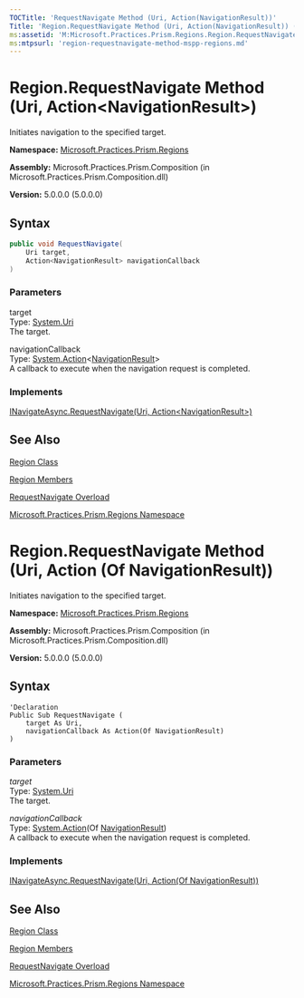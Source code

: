 ```yaml
---
TOCTitle: 'RequestNavigate Method (Uri, Action(NavigationResult))'
Title: 'Region.RequestNavigate Method (Uri, Action(NavigationResult)) (Microsoft.Practices.Prism.Regions)'
ms:assetid: 'M:Microsoft.Practices.Prism.Regions.Region.RequestNavigate(System.Uri,System.Action{Microsoft.Practices.Prism.Regions.NavigationResult})'
ms:mtpsurl: 'region-requestnavigate-method-mspp-regions.md'
---
```



# Region.RequestNavigate Method (Uri, Action&lt;NavigationResult&gt;)

Initiates navigation to the specified target.

**Namespace:** [Microsoft.Practices.Prism.Regions](/patterns-practices/reference/mspp-regions-namespace)

**Assembly:** Microsoft.Practices.Prism.Composition (in Microsoft.Practices.Prism.Composition.dll)

**Version:** 5.0.0.0 (5.0.0.0)

## Syntax
```C#
public void RequestNavigate(
	Uri target,
	Action<NavigationResult> navigationCallback
)
```

### Parameters

target  
Type: [System.Uri](http://msdn.microsoft.com/en-us/library/txt7706a)   
The target.

navigationCallback  
Type: [System.Action](http://msdn.microsoft.com/en-us/library/018hxwa8)&lt;[NavigationResult](/patterns-practices/reference/navigationresult-class-mspp-regions)&gt;   
A callback to execute when the navigation request is completed.

### Implements

[INavigateAsync.RequestNavigate(Uri, Action&lt;NavigationResult&gt;)](/patterns-practices/reference/inavigateasync-requestnavigate-method-uri-action-navigationresult-mspp-regions)

## See Also

[Region Class](/patterns-practices/reference/region-class-mspp-regions)

[Region Members](/patterns-practices/reference/region-members-mspp-regions)

[RequestNavigate Overload](/patterns-practices/reference/region-requestnavigate-method-mspp-regions)

[Microsoft.Practices.Prism.Regions Namespace](/patterns-practices/reference/mspp-regions-namespace)



# Region.RequestNavigate Method (Uri, Action (Of NavigationResult))

Initiates navigation to the specified target.

**Namespace:** [Microsoft.Practices.Prism.Regions](/patterns-practices/reference/mspp-regions-namespace)

**Assembly:** Microsoft.Practices.Prism.Composition (in Microsoft.Practices.Prism.Composition.dll)

**Version:** 5.0.0.0 (5.0.0.0)

## Syntax

```VB
'Declaration
Public Sub RequestNavigate (
	target As Uri,
	navigationCallback As Action(Of NavigationResult)
)
```

### Parameters

*target*  
Type: [System.Uri](http://msdn.microsoft.com/en-us/library/txt7706a)   
The target.

*navigationCallback*  
Type: [System.Action](http://msdn.microsoft.com/en-us/library/018hxwa8)(Of [NavigationResult](/patterns-practices/reference/navigationresult-class-mspp-regions))   
A callback to execute when the navigation request is completed.

### Implements

[INavigateAsync.RequestNavigate(Uri, Action(Of NavigationResult))](/patterns-practices/reference/inavigateasync-requestnavigate-method-uri-action-navigationresult-mspp-regions)

## See Also

[Region Class](/patterns-practices/reference/region-class-mspp-regions)

[Region Members](/patterns-practices/reference/region-members-mspp-regions)

[RequestNavigate Overload](/patterns-practices/reference/region-requestnavigate-method-mspp-regions)

[Microsoft.Practices.Prism.Regions Namespace](/patterns-practices/reference/mspp-regions-namespace)